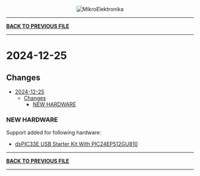 <p align="center">
  <img src="http://www.mikroe.com/img/designs/beta/logo_small.png?raw=true" alt="MikroElektronika"/>
</p>

---

**[BACK TO PREVIOUS FILE](../changelog.md)**

---

# 2024-12-25

## Changes

- [2024-12-25](#2024-12-25)
  - [Changes](#changes)
    - [NEW HARDWARE](#new-hardware)

### NEW HARDWARE

Support added for following hardware:

+ [dsPIC33E USB Starter Kit With PIC24EP512GU810](https://mplab-discover.microchip.com/v2/item/com.microchip.portal.evalboard/com.microchip.subcategories.modules-and-peripherals.communication.usb/mcu08.dm330012/1.0.0?view=about)

---

**[BACK TO PREVIOUS FILE](../changelog.md)**

---
